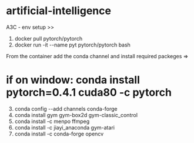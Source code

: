 # artificial-intelligence
 
A3C - env setup >>

1. docker pull pytorch/pytorch
2. docker run -it --name pyt pytorch/pytorch bash

From the container add the conda channel and install required packeges =>
# if on window: conda install pytorch=0.4.1 cuda80 -c pytorch
3. conda config --add channels conda-forge
4. conda install gym gym-box2d gym-classic_control
5. conda install -c menpo ffmpeg
6. conda install -c jiayi_anaconda gym-atari
7. conda install -c conda-forge opencv